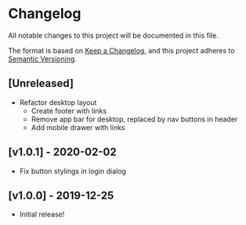 # Changelog
All notable changes to this project will be documented in this file.

The format is based on [Keep a Changelog](https://keepachangelog.com/en/1.0.0/),
and this project adheres to [Semantic Versioning](https://semver.org/spec/v2.0.0.html).

## [Unreleased]
- Refactor desktop layout
  - Create footer with links
  - Remove app bar for desktop, replaced by nav buttons in header
  - Add mobile drawer with links

## [v1.0.1] - 2020-02-02
- Fix button stylings in login dialog

## [v1.0.0] - 2019-12-25
- Initial release!
